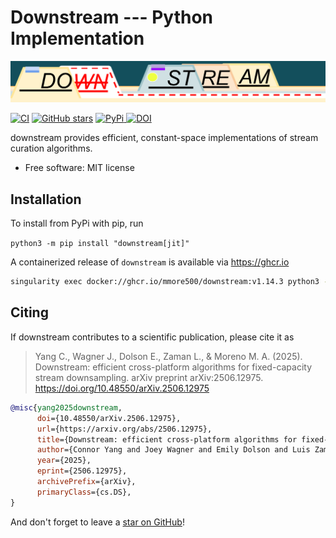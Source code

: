 # Downstream --- Python Implementation

![downstream wordmark](https://raw.githubusercontent.com/mmore500/downstream/master/docs/assets/downstream-wordmark.png)

[![CI](https://github.com/mmore500/downstream/actions/workflows/python-ci.yaml/badge.svg?branch=python)](https://github.com/mmore500/downstream/actions/workflows/python-ci.yaml?query=branch:python)
[![GitHub stars](https://img.shields.io/github/stars/mmore500/downstream.svg?style=flat-square&logo=github&label=Stars&logoColor=white)](https://github.com/mmore500/downstream)
[
![PyPi](https://img.shields.io/pypi/v/downstream.svg)
](https://pypi.python.org/pypi/downstream)
[![DOI](https://zenodo.org/badge/776865597.svg)](https://zenodo.org/doi/10.5281/zenodo.10866541)

downstream provides efficient, constant-space implementations of stream curation algorithms.

-   Free software: MIT license

<!---
-   Documentation: <https://downstream.readthedocs.io>.
-->

## Installation

To install from PyPi with pip, run

`python3 -m pip install "downstream[jit]"`

A containerized release of `downstream` is available via <https://ghcr.io>

```bash
singularity exec docker://ghcr.io/mmore500/downstream:v1.14.3 python3 -m downstream --help
```

## Citing

If downstream contributes to a scientific publication, please cite it as

> Yang C., Wagner J., Dolson E., Zaman L., & Moreno M. A. (2025). Downstream: efficient cross-platform algorithms for fixed-capacity stream downsampling. arXiv preprint arXiv:2506.12975. https://doi.org/10.48550/arXiv.2506.12975

```bibtex
@misc{yang2025downstream,
      doi={10.48550/arXiv.2506.12975},
      url={https://arxiv.org/abs/2506.12975},
      title={Downstream: efficient cross-platform algorithms for fixed-capacity stream downsampling},
      author={Connor Yang and Joey Wagner and Emily Dolson and Luis Zaman and Matthew Andres Moreno},
      year={2025},
      eprint={2506.12975},
      archivePrefix={arXiv},
      primaryClass={cs.DS},
}
```

And don't forget to leave a [star on GitHub](https://github.com/mmore500/downstream/stargazers)!
